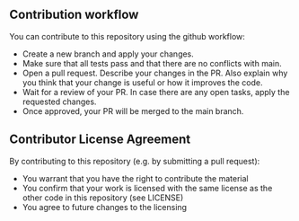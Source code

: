 ## Contribution workflow

You can contribute to this repository using the github workflow:

- Create a new branch and apply your changes.
- Make sure that all tests pass and that there are no conflicts with main.
- Open a pull request. Describe your changes in the PR. Also explain why you think that your change is useful or how it improves the code.
- Wait for a review of your PR. In case there are any open tasks, apply the requested changes.
- Once approved, your PR will be merged to the main branch.

## Contributor License Agreement

By contributing to this repository (e.g. by submitting a pull request):
- You warrant that you have the right to contribute the material
- You confirm that your work is licensed with the same license as the other code in this repository (see LICENSE) 
- You agree to future changes to the licensing
